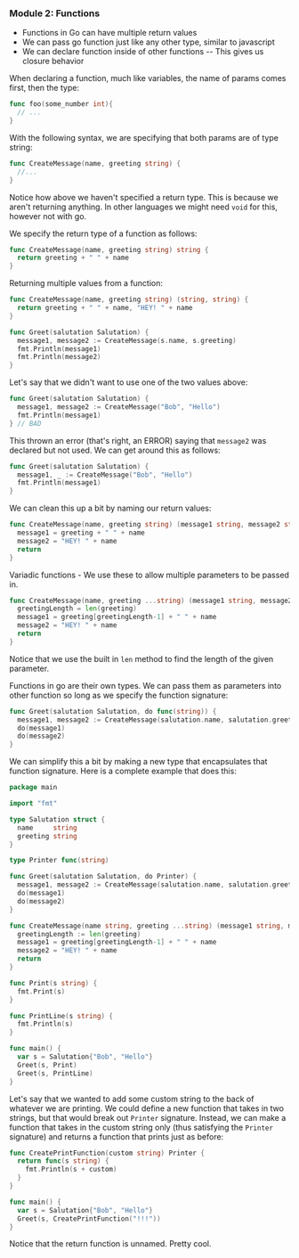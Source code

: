 ### Module 2: Functions

- Functions in Go can have multiple return values
- We can pass go function just like any other type, similar to javascript
- We can declare function inside of other functions
-- This gives us closure behavior

When declaring a function, much like variables, the name of params comes first, then the type:
```go
func foo(some_number int){
  // ...
}
```

With the following syntax, we are specifying that both params are of type string:
```go
func CreateMessage(name, greeting string) {
  //...
}
```

Notice how above we haven't specified a return type. This is because we aren't returning anything. In other languages we might need `void` for this, however not with go.

We specify the return type of a function as follows:
```go
func CreateMessage(name, greeting string) string {
  return greeting + " " + name
}
```

Returning multiple values from a function:
```go
func CreateMessage(name, greeting string) (string, string) {
  return greeting + " " + name, "HEY! " + name
}

func Greet(salutation Salutation) {
  message1, message2 := CreateMessage(s.name, s.greeting)
  fmt.Println(message1)
  fmt.Println(message2)
}
```

Let's say that we didn't want to use one of the two values above:
```go
func Greet(salutation Salutation) {
  message1, message2 := CreateMessage("Bob", "Hello")
  fmt.Println(message1)
} // BAD
```
This thrown an error (that's right, an ERROR) saying that `message2` was declared but not used. We can get around this as follows:
```go
func Greet(salutation Salutation) {
  message1, _ := CreateMessage("Bob", "Hello")
  fmt.Println(message1)
}
```

We can clean this up a bit by naming our return values:
```go
func CreateMessage(name, greeting string) (message1 string, message2 string) {
  message1 = greeting + " " + name
  message2 = "HEY! " + name
  return
}
```

Variadic functions - We use these to allow multiple parameters to be passed in.
```go
func CreateMessage(name, greeting ...string) (message1 string, message2 string) {
  greetingLength = len(greeting)
  message1 = greeting[greetingLength-1] + " " + name
  message2 = "HEY! " + name
  return
}
```
Notice that we use the built in `len` method to find the length of the given parameter.

Functions in go are their own types. We can pass them as parameters into other function so long as we specify the function signature:
```go
func Greet(salutation Salutation, do func(string)) {
  message1, message2 := CreateMessage(salutation.name, salutation.greeting, "yo")
  do(message1)
  do(message2)
}
```

We can simplify this a bit by making a new type that encapsulates that function signature. Here is a complete example that does this:
```go
package main

import "fmt"

type Salutation struct {
  name     string
  greeting string
}

type Printer func(string)

func Greet(salutation Salutation, do Printer) {
  message1, message2 := CreateMessage(salutation.name, salutation.greeting, "yo")
  do(message1)
  do(message2)
}

func CreateMessage(name string, greeting ...string) (message1 string, message2 string) {
  greetingLength := len(greeting)
  message1 = greeting[greetingLength-1] + " " + name
  message2 = "HEY! " + name
  return
}

func Print(s string) {
  fmt.Print(s)
}

func PrintLine(s string) {
  fmt.Println(s)
}

func main() {
  var s = Salutation{"Bob", "Hello"}
  Greet(s, Print)
  Greet(s, PrintLine)
}
```

Let's say that we wanted to add some custom string to the back of whatever we are printing. We could define a new function that takes in two strings, but that would break out `Printer` signature. Instead, we can make a function that takes in the custom string only (thus satisfying the `Printer` signature) and returns a function that prints just as before:
```go
func CreatePrintFunction(custom string) Printer {
  return func(s string) {
    fmt.Println(s + custom)
  }
}

func main() {
  var s = Salutation{"Bob", "Hello"}
  Greet(s, CreatePrintFunction("!!!"))
}
```
Notice that the return function is unnamed. Pretty cool.
